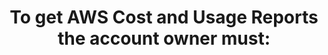 ---
layout: answer
title: "To get AWS Cost and Usage Reports the account owner must:"
blurb: "To use AWS Cost and Usage Reports, you must first turn it on in the Billing Console, and then create and configure an S3 bucket to store the reports. Yo"
quid: 174
---